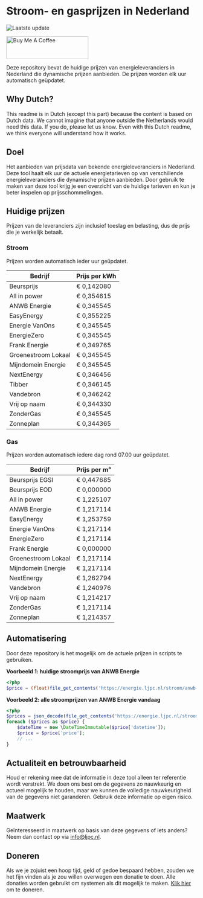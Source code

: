 # Stroom- en gasprijzen in Nederland

![Laatste update](https://img.shields.io/badge/laatste%20update-2023--11--21%2018%3A00%20CET-brightgreen)

<a href="https://www.buymeacoffee.com/Lars-" target="_blank"><img src="https://cdn.buymeacoffee.com/buttons/v2/default-orange.png" alt="Buy Me A Coffee" height="60" style="height: 60px !important;width: 217px !important;" ></a>

Deze repository bevat de huidige prijzen van energieleveranciers in Nederland die dynamische prijzen aanbieden. De prijzen worden elk uur automatisch geüpdatet.

## Why Dutch?

This readme is in Dutch (except this part) because the content is based on Dutch data. We cannot imagine that anyone outside the Netherlands would need this data. If you do, please let us know. Even with this Dutch readme, we think
everyone will understand how it works.

## Doel

Het aanbieden van prijsdata van bekende energieleveranciers in Nederland. Deze tool haalt elk uur de actuele energietarieven op van verschillende energieleveranciers die dynamische prijzen aanbieden. Door gebruik te maken van deze tool
krijg je een overzicht van de huidige tarieven en kun je beter inspelen op prijsschommelingen.

## Huidige prijzen

Prijzen van de leveranciers zijn inclusief toeslag en belasting, dus de prijs die je werkelijk betaalt.

### Stroom

Prijzen worden automatisch ieder uur geüpdatet.

 Bedrijf | Prijs per kWh 
---------|---------------
Beursprijs | € 0,142080
All in power | € 0,354615
ANWB Energie | € 0,345545
EasyEnergy | € 0,355225
Energie VanOns | € 0,345545
EnergieZero | € 0,345545
Frank Energie | € 0,349765
Groenestroom Lokaal | € 0,345545
Mijndomein Energie | € 0,345545
NextEnergy | € 0,346456
Tibber | € 0,346145
Vandebron | € 0,346242
Vrij op naam | € 0,344330
ZonderGas | € 0,345545
Zonneplan | € 0,344365


### Gas

Prijzen worden automatisch iedere dag rond 07.00 uur geüpdatet.

 Bedrijf | Prijs per m³ 
---------|--------------
Beursprijs EGSI | € 0,447685
Beursprijs EOD | € 0,000000
All in power | € 1,225107
ANWB Energie | € 1,217114
EasyEnergy | € 1,253759
Energie VanOns | € 1,217114
EnergieZero | € 1,217114
Frank Energie | € 0,000000
Groenestroom Lokaal | € 1,217114
Mijndomein Energie | € 1,217114
NextEnergy | € 1,262794
Vandebron | € 1,240976
Vrij op naam | € 1,214217
ZonderGas | € 1,217114
Zonneplan | € 1,214357


## Automatisering

Door deze repository is het mogelijk om de actuele prijzen in scripts te gebruiken.

**Voorbeeld 1: huidige stroomprijs van ANWB Energie**

```php
<?php
$price = (float)file_get_contents('https://energie.ljpc.nl/stroom/anwb-energie-nu.txt');

```

**Voorbeeld 2: alle stroomprijzen van ANWB Energie vandaag**

```php
<?php
$prices = json_decode(file_get_contents('https://energie.ljpc.nl/stroom/all-in-power-vandaag.json'),true);
foreach ($prices as $price) {
    $dateTime = new \DateTimeImmutable($price['datetime']);
    $price = $price['price'];
    // ...
}
```

## Actualiteit en betrouwbaarheid

Houd er rekening mee dat de informatie in deze tool alleen ter referentie wordt verstrekt. We doen ons best om de gegevens zo nauwkeurig en actueel mogelijk te houden, maar we kunnen de volledige nauwkeurigheid van de gegevens niet
garanderen. Gebruik deze informatie op eigen risico.

## Maatwerk

Geïnteresseerd in maatwerk op basis van deze gegevens of iets anders? Neem dan contact op
via [info@ljpc.nl](mailto:info@ljpc.nl?subject=Energie%20prijzen).

## Doneren

Als we je zojuist een hoop tijd, geld of gedoe bespaard hebben, zouden we het fijn vinden als je zou willen overwegen een
donatie te doen. Alle donaties worden gebruikt om systemen als dit mogelijk te
maken. [Klik hier](https://www.buymeacoffee.com/Lars-) om te doneren.
